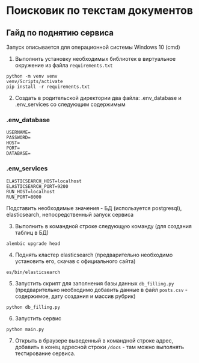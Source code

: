 # Поисковик по текстам документов
## Гайд по поднятию сервиса
Запуск описывается для операционной системы Windows 10 (cmd)
1) Выполнить установку необходимых библиотек в виртуальное окружение из файла `requirements.txt`
```
python -m venv venv
venv/Scripts/activate
pip install -r requirements.txt
```

2) Создать в родительской директории два файла: .env_database и .env_services со следующим содержимым
### .env_database
```
USERNAME=
PASSWORD=
HOST=
PORT=
DATABASE=
```

### .env_services
```
ELASTICSEARCH_HOST=localhost
ELASTICSEARCH_PORT=9200
RUN_HOST=localhost
RUN_PORT=8000
```
Подставить необходимые значения - БД (используется postgresql), elasticsearch, непосредственный запуск сервиса

3) Выполнить в командной строке следующую команду (для создания таблиц в БД)
```
alembic upgrade head
```

4) Поднять кластер elasticsearch (предварительно необходимо установить его, скачав с официального сайта)
```
es/bin/elasticsearch
```
5) Запустить скрипт для заполнения базы данных `db_filling.py` (предварительно необходимо добавить данные в файл `posts.csv` - содержимое, дату создания и массив рубрик)
```
python db_filling.py
```
6) Запустить сервис
```
python main.py
```
7) Открыть в браузере выведенный в командной строке адрес, добавить в конец адресной строки `/docs` - там можно выполнять тестирование сервиса.
